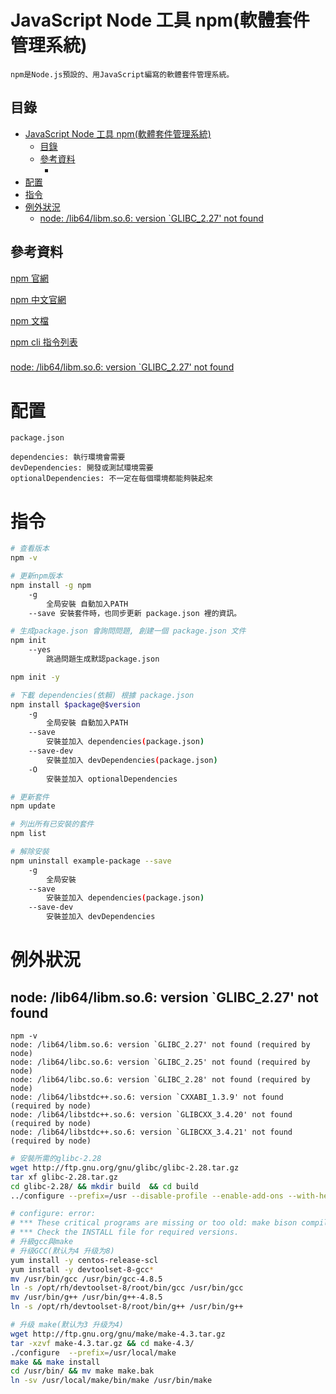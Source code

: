 # JavaScript Node 工具 npm(軟體套件管理系統)

```
npm是Node.js預設的、用JavaScript編寫的軟體套件管理系統。
```

## 目錄

- [JavaScript Node 工具 npm(軟體套件管理系統)](#javascript-node-工具-npm軟體套件管理系統)
  - [目錄](#目錄)
  - [參考資料](#參考資料)
    - [](#)
- [配置](#配置)
- [指令](#指令)
- [例外狀況](#例外狀況)
  - [node: /lib64/libm.so.6: version \`GLIBC\_2.27' not found](#node-lib64libmso6-version-glibc_227-not-found)

## 參考資料

[npm 官網](https://www.npmjs.com/)

[npm 中文官網](https://www.npmjs.cn/)

[npm 文檔](https://docs.npmjs.com/)

[npm cli 指令列表](https://docs.npmjs.com/cli/v8/commands)

###

[node: /lib64/libm.so.6: version `GLIBC_2.27' not found ](https://www.cnblogs.com/dingshaohua/p/17103654.html)

# 配置

`package.json`

```
dependencies: 執行環境會需要
devDependencies: 開發或測試環境需要
optionalDependencies: 不一定在每個環境都能夠裝起來
```

# 指令

```bash
# 查看版本
npm -v

# 更新npm版本
npm install -g npm
	-g
		全局安裝 自動加入PATH
    --save 安裝套件時，也同步更新 package.json 裡的資訊。

# 生成package.json 會詢問問題, 創建一個 package.json 文件
npm init
	--yes
		跳過問題生成默認package.json

npm init -y

# 下載 dependencies(依賴) 根據 package.json
npm install $package@$version
	-g
		全局安裝 自動加入PATH
	--save
		安裝並加入 dependencies(package.json)
	--save-dev
		安裝並加入 devDependencies(package.json)
	-O
		安裝並加入 optionalDependencies

# 更新套件
npm update

# 列出所有已安裝的套件
npm list

# 解除安裝
npm uninstall example-package --save
    -g
		全局安裝
	--save
		安裝並加入 dependencies(package.json)
	--save-dev
		安裝並加入 devDependencies
```

# 例外狀況

## node: /lib64/libm.so.6: version `GLIBC_2.27' not found

```
npm -v
node: /lib64/libm.so.6: version `GLIBC_2.27' not found (required by node)
node: /lib64/libc.so.6: version `GLIBC_2.25' not found (required by node)
node: /lib64/libc.so.6: version `GLIBC_2.28' not found (required by node)
node: /lib64/libstdc++.so.6: version `CXXABI_1.3.9' not found (required by node)
node: /lib64/libstdc++.so.6: version `GLIBCXX_3.4.20' not found (required by node)
node: /lib64/libstdc++.so.6: version `GLIBCXX_3.4.21' not found (required by node)
```

```bash
# 安裝所需的glibc-2.28
wget http://ftp.gnu.org/gnu/glibc/glibc-2.28.tar.gz
tar xf glibc-2.28.tar.gz
cd glibc-2.28/ && mkdir build  && cd build
../configure --prefix=/usr --disable-profile --enable-add-ons --with-headers=/usr/include --with-binutils=/usr/bin

# configure: error:
# *** These critical programs are missing or too old: make bison compiler
# *** Check the INSTALL file for required versions.
# 升級gcc與make
# 升级GCC(默认为4 升级为8)
yum install -y centos-release-scl
yum install -y devtoolset-8-gcc*
mv /usr/bin/gcc /usr/bin/gcc-4.8.5
ln -s /opt/rh/devtoolset-8/root/bin/gcc /usr/bin/gcc
mv /usr/bin/g++ /usr/bin/g++-4.8.5
ln -s /opt/rh/devtoolset-8/root/bin/g++ /usr/bin/g++

# 升级 make(默认为3 升级为4)
wget http://ftp.gnu.org/gnu/make/make-4.3.tar.gz
tar -xzvf make-4.3.tar.gz && cd make-4.3/
./configure  --prefix=/usr/local/make
make && make install
cd /usr/bin/ && mv make make.bak
ln -sv /usr/local/make/bin/make /usr/bin/make
```
